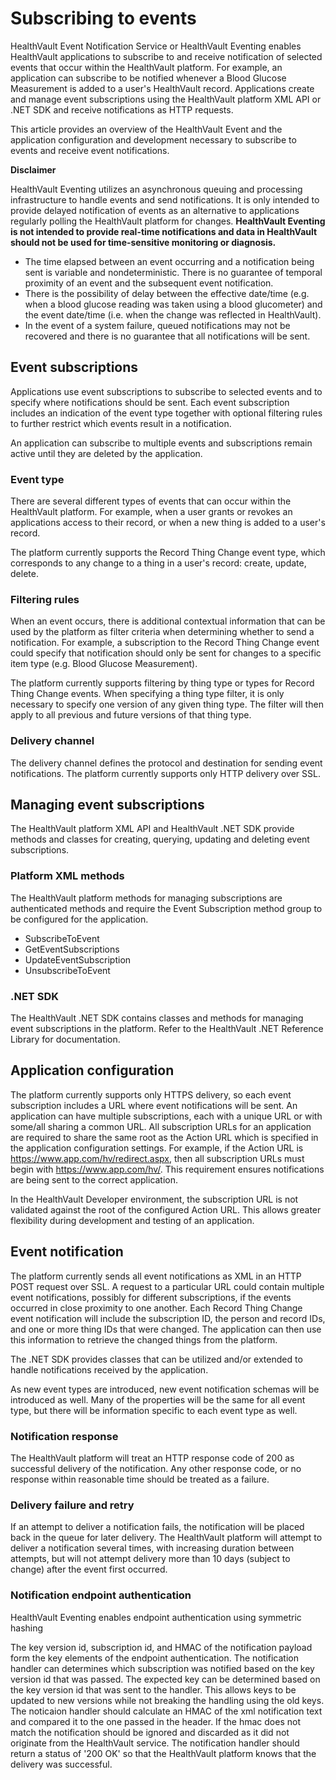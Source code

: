 Subscribing to events
=====================

HealthVault Event Notification Service or HealthVault Eventing enables HealthVault applications to subscribe to and receive notification of selected events that occur within the HealthVault platform. For example, an application can subscribe to be notified whenever a Blood Glucose Measurement is added to a user's HealthVault record. Applications create and manage event subscriptions using the HealthVault platform XML API or .NET SDK and receive notifications as HTTP requests.

This article provides an overview of the HealthVault Event and the application configuration and development necessary to subscribe to events and receive event notifications.

**Disclaimer**

HealthVault Eventing utilizes an asynchronous queuing and processing infrastructure to handle events and send notifications. It is only intended to provide delayed notification of events as an alternative to applications regularly polling the HealthVault platform for changes. **HealthVault Eventing is not intended to provide real-time notifications and data in HealthVault should not be used for time-sensitive monitoring or diagnosis.**

-   The time elapsed between an event occurring and a notification being sent is variable and nondeterministic. There is no guarantee of temporal proximity of an event and the subsequent event notification.
-   There is the possibility of delay between the effective date/time (e.g. when a blood glucose reading was taken using a blood glucometer) and the event date/time (i.e. when the change was reflected in HealthVault).
-   In the event of a system failure, queued notifications may not be recovered and there is no guarantee that all notifications will be sent.

Event subscriptions
-------------------

Applications use event subscriptions to subscribe to selected events and to specify where notifications should be sent. Each event subscription includes an indication of the event type together with optional filtering rules to further restrict which events result in a notification.

An application can subscribe to multiple events and subscriptions remain active until they are deleted by the application.

### Event type

There are several different types of events that can occur within the HealthVault platform. For example, when a user grants or revokes an applications access to their record, or when a new thing is added to a user's record.

The platform currently supports the Record Thing Change event type, which corresponds to any change to a thing in a user's record: create, update, delete.

### Filtering rules

When an event occurs, there is additional contextual information that can be used by the platform as filter criteria when determining whether to send a notification. For example, a subscription to the Record Thing Change event could specify that notification should only be sent for changes to a specific item type (e.g. Blood Glucose Measurement).

The platform currently supports filtering by thing type or types for Record Thing Change events. When specifying a thing type filter, it is only necessary to specify one version of any given thing type. The filter will then apply to all previous and future versions of that thing type.

### Delivery channel

The delivery channel defines the protocol and destination for sending event notifications. The platform currently supports only HTTP delivery over SSL.

Managing event subscriptions
----------------------------

The HealthVault platform XML API and HealthVault .NET SDK provide methods and classes for creating, querying, updating and deleting event subscriptions.

### Platform XML methods

The HealthVault platform methods for managing subscriptions are authenticated methods and require the Event Subscription method group to be configured for the application.

-   SubscribeToEvent
-   GetEventSubscriptions
-   UpdateEventSubscription
-   UnsubscribeToEvent

### .NET SDK

The HealthVault .NET SDK contains classes and methods for managing event subscriptions in the platform. Refer to the HealthVault .NET Reference Library for documentation.

Application configuration
-------------------------

The platform currently supports only HTTPS delivery, so each event subscription includes a URL where event notifications will be sent. An application can have multiple subscriptions, each with a unique URL or with some/all sharing a common URL. All subscription URLs for an application are required to share the same root as the Action URL which is specified in the application configuration settings. For example, if the Action URL is https://www.app.com/hv/redirect.aspx, then all subscription URLs must begin with https://www.app.com/hv/. This requirement ensures notifications are being sent to the correct application.

In the HealthVault Developer environment, the subscription URL is not validated against the root of the configured Action URL. This allows greater flexibility during development and testing of an application.

Event notification
------------------

The platform currently sends all event notifications as XML in an HTTP POST request over SSL. A request to a particular URL could contain multiple event notifications, possibly for different subscriptions, if the events occurred in close proximity to one another. Each Record Thing Change event notification will include the subscription ID, the person and record IDs, and one or more thing IDs that were changed. The application can then use this information to retrieve the changed things from the platform.

The .NET SDK provides classes that can be utilized and/or extended to handle notifications received by the application.

As new event types are introduced, new event notification schemas will be introduced as well. Many of the properties will be the same for all event type, but there will be information specific to each event type as well.

### Notification response

The HealthVault platform will treat an HTTP response code of 200 as successful delivery of the notification. Any other response code, or no response within reasonable time should be treated as a failure.

### Delivery failure and retry

If an attempt to deliver a notification fails, the notification will be placed back in the queue for later delivery. The HealthVault platform will attempt to deliver a notification several times, with increasing duration between attempts, but will not attempt delivery more than 10 days (subject to change) after the event first occurred.

### Notification endpoint authentication

HealthVault Eventing enables endpoint authentication using symmetric hashing

The key version id, subscription id, and HMAC of the notification payload form the key elements of the endpoint authentication. The notification handler can determines which subscription was notified based on the key version id that was passed. The expected key can be determined based on the key version id that was sent to the handler. This allows keys to be updated to new versions while not breaking the handling using the old keys. The noticaion handler should calculate an HMAC of the xml notification text and compared it to the one passed in the header. If the hmac does not match the notification should be ignored and discarded as it did not originate from the HealthVault service. The notification handler should return a status of '200 OK' so that the HealthVault platform knows that the delivery was successful. 
